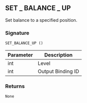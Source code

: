 ## SET \_ BALANCE \_ UP

Set balance to a specified position.


### Signature

`SET_BALANCE_UP ()`


| Parameter | Description |
| --- | --- |
| int | Level |
| int | Output Binding ID |


### Returns

`None`